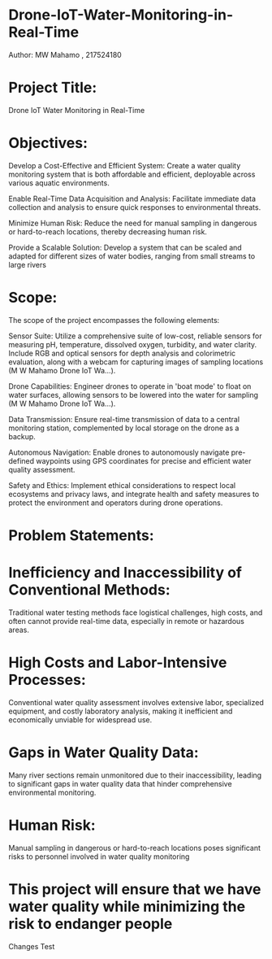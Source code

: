 # Drone-IoT-Water-Monitoring-in-Real-Time
Author: MW Mahamo , 217524180
# Project Title:
Drone IoT Water Monitoring in Real-Time

# Objectives:
Develop a Cost-Effective and Efficient System: 
Create a water quality monitoring system that is both affordable and efficient, deployable across various aquatic environments.

Enable Real-Time Data Acquisition and Analysis: 
Facilitate immediate data collection and analysis to ensure quick responses to environmental threats.

Minimize Human Risk: 
Reduce the need for manual sampling in dangerous or hard-to-reach locations, thereby decreasing human risk.

Provide a Scalable Solution: 
Develop a system that can be scaled and adapted for different sizes of water bodies, ranging from small streams to large rivers


# Scope:
The scope of the project encompasses the following elements:

Sensor Suite: 
Utilize a comprehensive suite of low-cost, reliable sensors for measuring pH, temperature, dissolved oxygen, turbidity, and water clarity. Include RGB and optical sensors for depth analysis and colorimetric evaluation, along with a webcam for capturing images of sampling locations​(M W Mahamo Drone IoT Wa…)​.

Drone Capabilities: 
Engineer drones to operate in 'boat mode' to float on water surfaces, allowing sensors to be lowered into the water for sampling​(M W Mahamo Drone IoT Wa…)​.

Data Transmission: 
Ensure real-time transmission of data to a central monitoring station, complemented by local storage on the drone as a backup.

Autonomous Navigation: 
Enable drones to autonomously navigate pre-defined waypoints using GPS coordinates for precise and efficient water quality assessment​​.

Safety and Ethics: 
Implement ethical considerations to respect local ecosystems and privacy laws, and integrate health and safety measures to protect the environment and operators during drone operations​​.

# Problem Statements:
# Inefficiency and Inaccessibility of Conventional Methods: 
Traditional water testing methods face logistical challenges, high costs, and often cannot provide real-time data, especially in remote or hazardous areas​.

# High Costs and Labor-Intensive Processes: 
Conventional water quality assessment involves extensive labor, specialized equipment, and costly laboratory analysis, making it inefficient and economically unviable for widespread use​​.

# Gaps in Water Quality Data: 
Many river sections remain unmonitored due to their inaccessibility, leading to significant gaps in water quality data that hinder comprehensive environmental monitoring​​.

# Human Risk: 
Manual sampling in dangerous or hard-to-reach locations poses significant risks to personnel involved in water quality monitoring


# This project will ensure that we have water quality while minimizing the risk to endanger people 
Changes Test
